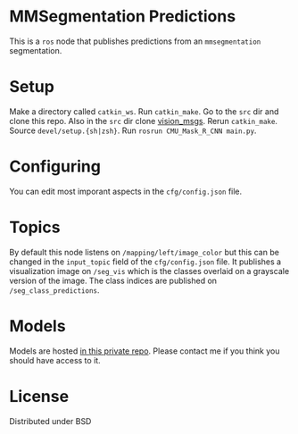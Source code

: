 # MMSegmentation Predictions
This is a `ros` node that publishes predictions from an `mmsegmentation` segmentation.

# Setup
Make a directory called `catkin_ws`. Run `catkin_make`. Go to the `src` dir and clone this repo. Also in the `src` dir clone [vision_msgs](https://github.com/ros-perception/vision_msgs). Rerun `catkin_make`. Source `devel/setup.{sh|zsh}`. Run `rosrun CMU_Mask_R_CNN main.py`.

# Configuring
You can edit most imporant aspects in the `cfg/config.json` file.

# Topics
By default this node listens on `/mapping/left/image_color` but this can be changed in the `input_topic` field of the `cfg/config.json` file. It publishes a visualization image on `/seg_vis` which is the classes overlaid on a grayscale version of the image. The class indices are published on `/seg_class_predictions`.

# Models
Models are hosted [in this private repo](https://github.com/russelldj/SafeForestData). Please contact me if you think you should have access to it. 

# License
Distributed under BSD